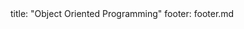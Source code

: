<frontmatter>
title: "Object Oriented Programming"
footer: footer.md
</frontmatter>

<include src="container-inPage-asFlat.md" boilerplate />